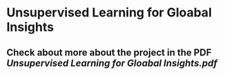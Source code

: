 # Unsupervised Learning for Gloabal Insights

## Check about more about the project in the PDF *Unsupervised Learning for Gloabal Insights.pdf* 
